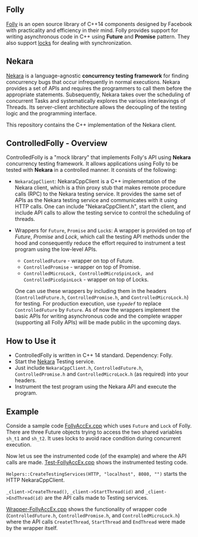 ## Folly

[Folly](https://github.com/facebook/folly) is an open source library of C++14 components designed by Facebook with practicality and efficiency in their mind. Folly provides support for writing asynchronous code in C++ using **Future** and **Promise** 
pattern. They also support [locks](https://github.com/facebook/folly/blob/master/folly/docs/SmallLocks.md) for dealing with synchronization.

## Nekara

[Nekara](https://github.com/p-org/Nekara) is a language-agnostic **concurrency testing framework** for finding concurrency bugs that occur infrequently in normal executions. Nekara provides a set of APIs and requires the programmers to call them before the appropriate statements. Subsequently, Nekara takes over the scheduling of concurrent Tasks and systematically explores the various interleavings of Threads. Its server-client architecture allows the decoupling of the testing logic and the programming interface.

This repository contains the C++ implementation of the Nekara client.

## ControlledFolly - Overview

ControlledFolly is a "mock library" that implements Folly's API using **Nekara** concurrency testing framework. It allows applications using Folly to be tested with **Nekara** in a controlled manner. It consists of the following:

* `NekaraCppClient`: NekaraCppClient is a C++ implementation of the Nekara client, which is a thin proxy stub that makes remote procedure calls (RPC) to the Nekara testing service. It provides the same set of APIs as the Nekara testing service and communicates with it using HTTP calls. One can include "NekaraCppClient.h", start the client, and include API calls to allow the testing service to control the scheduling of threads.
* Wrappers for `Future`, `Promise` and `Lock`s: A wrapper is provided on top of *Future*, *Promise* and *Lock*, which call the testing API methods under the hood and consequently reduce the effort required to instrument a test program using the low-level APIs.
    * `ControlledFuture` - wrapper on top of Future.
    * `ControlledPromise` - wrapper on top of Promise.
    * `ControlledMicroLock, ControlledMicroSpinLock, and ControlledPicoSpinLock` - wrapper on top of Locks. 
  
  One can use these wrappers by including them in the headers (`ControlledFuture.h`, `ControlledPromise.h`, and `ControlledMicroLock.h`) for testing. For production execution, use *`typedef`* to replace `ControlledFuture` by `Future`. As of now the wrappers implement the basic APIs for writing asynchronous code and the complete wrapper (supporting all Folly APIs) will be made public in the upcoming days.
  
  
## How to Use it

* ControlledFolly is written in C++ 14 standard. Dependency: Folly.
* Start the [Nekara](https://github.com/p-org/Nekara) Testing service.
* Just include `NekaraCppClient.h`, `ControlledFuture.h`, `ControlledPromise.h` and `ControlledMicroLock.h` (as required) into your headers.
* Instrument the test program using the Nekara API and execute the program.


## Example
Conside a sample code [FollyAccEx.cpp](https://github.com/p-org/ControlledFolly/blob/master/FollyTesting/FollyAccEx/FollyAccEx.cpp) which uses `Future` and `Lock` of Folly. There are three Future objects trying to access the two shared variables `sh_t1` and `sh_t2`. It uses locks to avoid race condition during concurrent execution.

Now let us see the instrumented code (of the example) and where the API calls are made. [Test-FollyAccEx.cpp](https://github.com/p-org/ControlledFolly/blob/master/FollyTesting/FollyTesting/FollyTest.cpp) shows the instrumented testing code.

`Helpers::CreateTestingServices(HTTP, "localhost", 8080, "")` starts the HTTP NekaraCppClient. 

`_client->CreateThread()`, `_client->StartThread(id)` and `_client->EndThread(id)` are the API calls made to Testing services.



[Wrapper-FollyAccEx.cpp](https://github.com/p-org/ControlledFolly/blob/master/FollyTesting/FollyTesting/FollyTesting.cpp) shows the functionality of wrapper code (`ControlledFuture.h`, `ControlledPromise.h`, and `ControlledMicroLock.h`) where the API calls `CreatetThread`, `StartThread` and `EndThread` were made by the wrapper itself.
